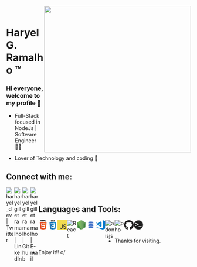 <img align="right" width="400" height="400" src="https://octodex.github.com/images/heisencat.png">

<br />

# Haryel G. Ramalho :tm:

### Hi everyone, welcome to my profile :wave:

- Full-Stack focused in NodeJs | Software Engineer :man_technologist:

- Lover of Technology and coding :exploding_head:

## Connect with me:
[<img align="left" alt="haryel_dev | Twitter" width="22px" src="https://cdn.jsdelivr.net/npm/simple-icons@v3/icons/twitter.svg" />][twitter]
[<img align="left" alt="haryel gillet ramalho | LinkedIn" width="22px" src="https://cdn.jsdelivr.net/npm/simple-icons@v3/icons/linkedin.svg" />][linkedin]
[<img align="left" alt="haryel gillet ramalho | Github" width="22px" src="https://cdn.jsdelivr.net/npm/simple-icons@3.4.0/icons/github.svg" />][github]
[<img align="left" alt="haryel gillet ramalho | E-mail" width="22px" src="https://cdn.jsdelivr.net/npm/simple-icons@3.4.0/icons/gmail.svg" />][gmail]

<br />

## Languages and Tools:
<img align="left" alt="HTML5" width="26px" src="https://raw.githubusercontent.com/github/explore/80688e429a7d4ef2fca1e82350fe8e3517d3494d/topics/html/html.png" />
<img align="left" alt="CSS3" width="26px" src="https://raw.githubusercontent.com/github/explore/80688e429a7d4ef2fca1e82350fe8e3517d3494d/topics/css/css.png" />
<img align="left" alt="JavaScript" width="26px" src="https://raw.githubusercontent.com/github/explore/80688e429a7d4ef2fca1e82350fe8e3517d3494d/topics/javascript/javascript.png" />
<img align="left" alt="React" width="26px" src="https://cdn.jsdelivr.net/npm/simple-icons@3.4.0/icons/react.svg" />
<img align="left" alt="Node.js" width="26px" src="https://raw.githubusercontent.com/github/explore/80688e429a7d4ef2fca1e82350fe8e3517d3494d/topics/nodejs/nodejs.png" />
<img align="left" alt="SQL" width="26px" src="https://raw.githubusercontent.com/github/explore/80688e429a7d4ef2fca1e82350fe8e3517d3494d/topics/sql/sql.png" />
<img align="left" alt="Visual Studio Code" width="26px" src="https://raw.githubusercontent.com/github/explore/80688e429a7d4ef2fca1e82350fe8e3517d3494d/topics/visual-studio-code/visual-studio-code.png" />
<img align="left" alt="adonisjs" width="26px" src="https://cdn.jsdelivr.net/npm/simple-icons@3.4.0/icons/adonisjs.svg" />
<img align="left" alt="php" width="26px" src="https://cdn.jsdelivr.net/npm/simple-icons@3.4.0/icons/php.svg" />
<img align="left" alt="GitHub" width="26px" src="https://raw.githubusercontent.com/github/explore/78df643247d429f6cc873026c0622819ad797942/topics/github/github.png" />
<img align="left" alt="Bash" width="26px" src="https://raw.githubusercontent.com/github/explore/80688e429a7d4ef2fca1e82350fe8e3517d3494d/topics/terminal/terminal.png" />

<br />
<br />

- Thanks for visiting. 

- Enjoy it!! o/


[twitter]: https://twitter.com/haryel_dev
[linkedin]: https://linkedin.com/in/haryel-gillet-ramalho
[github]: https://github.com/haryelramalho
[gmail]: mailto:haryel.dev@gmail.com
